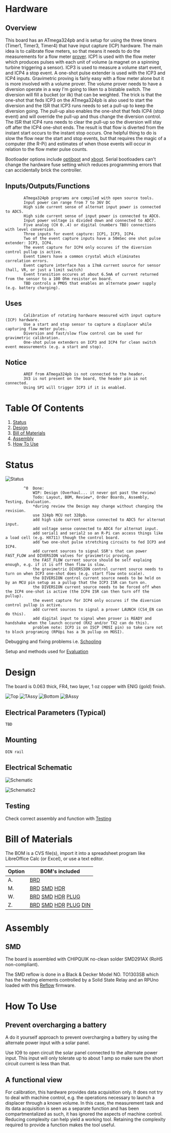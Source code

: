 # Hardware

## Overview

This board has an ATmega324pb and is setup for using the three timers (Timer1, Timer3, Timer4) that have input capture (ICP) hardware. The main idea is to calibrate flow meters, so that means it needs to do the measurements for a flow meter [prover]. ICP1 is used with the flow meter which produces pulses with each unit of volume (a magnet on a spinning turbine triggering a sensor). ICP3 is used to measure a volume start event, and ICP4 a stop event. A one-shot pulse extender is used with the ICP3 and ICP4 inputs. Gravimetric proving is fairly easy with a flow meter alone but it is more involved with a volume prover. The volume prover needs to have a diversion operate in a way I'm going to liken to a bistable switch. The diversion will fill a bucket (or ilk) that can be weighted. The trick is that the one-shot that feds ICP3 on the ATmega324pb is also used to start the diversion and the ISR that ICP3 runs needs to set a pull-up to keep the diversion going. The pull-up also enables the one-shot that feds ICP4 (stop event) and will override the pull-up and thus change the diversion control. The ISR that ICP4 runs needs to clear the pull-up so the diversion will stay off after the ICP4 one-shot ends. The result is that flow is diverted from the instant start occurs to the instant stop occurs. One helpful thing to do is slow the flow near the start and stop events, but that requires the magic of a computer (the R-Pi) and estimates of when those events will occur in relation to the flow meter pulse counts.

[prover]: http://asgmt.com/wp-content/uploads/2016/02/011_.pdf

Bootloader options include [optiboot] and [xboot]. Serial bootloaders can't change the hardware fuse setting which reduces programming errors that can accidentally brick the controller. 

[optiboot]: https://github.com/Optiboot/optiboot
[xboot]: https://github.com/alexforencich/xboot

## Inputs/Outputs/Functions

```
        ATmega324pb programs are compiled with open source tools.
        Input power can range from 7 to 36V DC
        High side current sense of alternat input power is connected to ADC5.
        High side current sense of input power is connected to ADC6.
        Input power voltage is divided down and connected to ADC7.
        Five analog (CH 0..4) or digital (numbers TBD) connections with level conversion.
        Three inputs for event capture: ICP1, ICP3, ICP4.
        Two of the event capture inputs have a 50mSec one shot pulse extender: ICP3, ICP4.
        The event capture for ICP4 only occures if the diversion control pullup is active.
        Event timers have a common crystal which eliminates correlation errors.
        Event capture interface has a 17mA current source for sensor (hall, VR, or just a limit switch)
        Event transition occures at about 6.5mA of current returned from the sensor to a 100 Ohm resistor on board.
        TBD controls a PMOS that enables an alternate power supply (e.g. battery charging).
```

## Uses

```
        Calibration of rotating hardware measured with input capture (ICP) hardware.
        Use a start and stop sensor to capture a displacer while capturing flow meter pules.
        Diversion and fast/slow flow control can be used for gravimetric calibration. 
        One-shot pulse extenders on ICP3 and ICP4 for clean switch event measurements (e.g. a start and stop).
```

## Notice

```
        AREF from ATmega324pb is not connected to the header.
        3V3 is not present on the board, the header pin is not connected.
        Using SPI will trigger ICP3 if it is enabled.
```


# Table Of Contents

1. [Status](#status)
2. [Design](#design)
3. [Bill of Materials](#bill-of-materials)
4. [Assembly](#assembly)
5. [How To Use](#how-to-use)


# Status

![Status](./status_icon.png "Gravimetric Status")

```
        ^0  Done:  
            WIP: Design (Overhaul... it never got past the review)
            Todo: Layout, BOM, Review*, Order Boards, Assembly, Testing, Evaluation.
            *during review the Design may change without changing the revision.
            use 324pb MCU not 328pb.
            add high side current sense connected to ADC5 for alternat input.
            add voltage sense connected to ADC4 for alternat input.
            add serial1 and serial2 so an R-Pi can access things like a load cell (e.g. HX711) though the control board.
            add two one-shot pulse stretching circuits to fed ICP3 and ICP4.
            add current sources to signal SSR's that can power FAST_FLOW and DIVERSION valves for gravimetric proving.
            the FAST_FLOW current source should be self explaing enough, e.g. if it is off then flow is slow.
            the gravimetric DIVERSION control current source needs to turn on when ICP3 one-shot does (e.g. start flow onto scale).
            the DIVERSION control current source needs to be held on by an MCU pin setup as a pullup that the ICP3 ISR can turn on.
            the DIVERSION current source needs to be forced off when the ICP4 one-shot is active (the ICP4 ISR can then turn off the pullup).
            the event capture for ICP4 only occures if the diversion control pullup is active.
            add current sources to signal a prover LAUNCH (CS4_EN can do this).
            add digital input to signal when prover is READY and handshake when the launch occured (RX2 and/or TX2 can do this).
            problem note: ICP3 is on ISCP (MOSI pin) so take care not to block programing (RPUpi has a 3k pullup on MOSI).
```

Debugging and fixing problems i.e. [Schooling](./Schooling/)

Setup and methods used for [Evaluation](./Evaluation/)


# Design

The board is 0.063 thick, FR4, two layer, 1 oz copper with ENIG (gold) finish.

![Top](./Documents/17341,Top.png "Gravimetric Top")
![TAssy](./Documents/17341,TAssy.jpg "Gravimetric Top Assy")
![Bottom](./Documents/17341,Bottom.png "Gravimetric Bottom")
![BAssy](./Documents/17341,BAssy.jpg "Gravimetric Bottom Assy")

## Electrical Parameters (Typical)

```
TBD
```

## Mounting

```
DIN rail
```

## Electrical Schematic

![Schematic](./Documents/17341,Schematic.png "Gravimetric Schematic")

![Schematic2](./Documents/17341,Schematic2.png "Gravimetric Schematic2")

## Testing

Check correct assembly and function with [Testing](./Testing/)


# Bill of Materials

The BOM is a CVS file(s), import it into a spreadsheet program like LibreOffice Calc (or Excel), or use a text editor.

Option | BOM's included
----- | ----- 
A. | [BRD] 
M. | [BRD] [SMD] [HDR] 
W. | [BRD] [SMD] [HDR] [PLUG]
Z. | [BRD] [SMD] [HDR] [PLUG] [DIN]

[BRD]: ./Design/17341BRD,BOM.csv
[SMD]: ./Design/17341SMD,BOM.csv
[HDR]: ./Design/17341HDR,BOM.csv
[PLUG]: ./Design/17341PLUG,BOM.csv
[DIN]: ./Design/17341DIN,BOM.csv


# Assembly

## SMD

The board is assembled with CHIPQUIK no-clean solder SMD291AX (RoHS non-compliant). 

The SMD reflow is done in a Black & Decker Model NO. TO1303SB which has the heating elements controlled by a Solid State Relay and an RPUno loaded with this [Reflow] firmware.

[Reflow]: ../Reflow


# How To Use

## Prevent overcharging a battery

A do it yourself approach to prevent overcharging a battery by using the alternate power input with a solar panel.

Use IO9 to open circuit the solar panel connected to the alternate power input. This input will only tolerate up to about 1 amp so make sure the short circuit current is less than that.


## A functional view

For calibration, this hardware provides data acquisition only. It does not try to deal with machine control, e.g. the operations necessary to launch a displacer through a known volume. In this case, the measurement task and its data acquisition is seen as a separate function and has been compartmentalized as such, it has ignored the aspects of machine control. Reducing complexity can help yield a working tool. Retaining the complexity required to provide a function makes the tool useful. 

